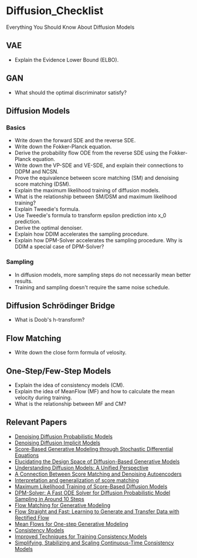 # Diffusion_Checklist
Everything You Should Know About Diffusion Models

## VAE
- Explain the Evidence Lower Bound (ELBO).

## GAN
- What should the optimal discriminator satisfy?

## Diffusion Models

### Basics
- Write down the forward SDE and the reverse SDE.
- Write down the Fokker-Planck equation.
- Derive the probability flow ODE from the reverse SDE using the Fokker-Planck equation.
- Write down the VP-SDE and VE-SDE, and explain their connections to DDPM and NCSN.
- Prove the equivalence between score matching (SM) and denoising score matching (DSM).
- Explain the maximum likelihood training of diffusion models.
- What is the relationship between SM/DSM and maximum likelihood training?
- Explain Tweedie's formula.
- Use Tweedie's formula to transform epsilon prediction into x_0 prediction.
- Derive the optimal denoiser.
- Explain how DDIM accelerates the sampling procedure.
- Explain how DPM-Solver accelerates the sampling procedure. Why is DDIM a special case of DPM-Solver?

### Sampling
- In diffusion models, more sampling steps do not necessarily mean better results.
- Training and sampling doesn't require the same noise schedule.

## Diffusion Schrödinger Bridge
- What is Doob's h-transform?

## Flow Matching
- Write down the close form formula of velosity.

## One-Step/Few-Step Models
- Explain the idea of consistency models (CM).
- Explain the idea of MeanFlow (MF) and how to calculate the mean velocity during training.
- What is the relationship between MF and CM?

## Relevant Papers
- [Denoising Diffusion Probabilistic Models](https://arxiv.org/abs/2006.11239)
- [Denoising Diffusion Implicit Models](https://arxiv.org/abs/2010.02502)
- [Score-Based Generative Modeling through Stochastic Differential Equations](https://arxiv.org/abs/2011.13456)
- [Elucidating the Design Space of Diffusion-Based Generative Models](https://arxiv.org/abs/2206.00364)
- [Understanding Diffusion Models: A Unified Perspective](https://arxiv.org/abs/2208.11970)
- [A Connection Between Score Matching and Denoising Autoencoders](https://ieeexplore.ieee.org/abstract/document/6795935)
- [Interpretation and generalization of score matching](https://arxiv.org/pdf/1205.2629)
- [Maximum Likelihood Training of Score-Based Diffusion Models](https://arxiv.org/abs/2101.09258)
- [DPM-Solver: A Fast ODE Solver for Diffusion Probabilistic Model Sampling in Around 10 Steps](https://arxiv.org/abs/2206.00927)
- [Flow Matching for Generative Modeling](https://arxiv.org/abs/2210.02747)
- [Flow Straight and Fast: Learning to Generate and Transfer Data with Rectified Flow](https://arxiv.org/abs/2209.03003)
- [Mean Flows for One-step Generative Modeling](https://arxiv.org/abs/2505.13447)
- [Consistency Models](https://arxiv.org/abs/2303.01469)
- [Improved Techniques for Training Consistency Models](https://arxiv.org/abs/2310.14189)
- [Simplifying, Stabilizing and Scaling Continuous-Time Consistency Models](https://arxiv.org/abs/2410.11081)

